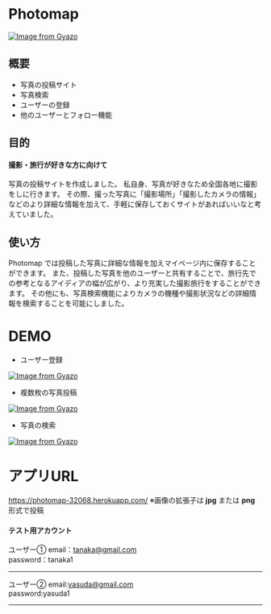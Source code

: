 # Photomap
[![Image from Gyazo](https://i.gyazo.com/a977fb9ca96c48ca83f5854d856128f4.png)](https://gyazo.com/a977fb9ca96c48ca83f5854d856128f4)

## 概要
  - 写真の投稿サイト
  - 写真検索
  - ユーザーの登録
  - 他のユーザーとフォロー機能

## 目的
  #### 撮影・旅行が好きな方に向けて
  写真の投稿サイトを作成しました。
私自身、写真が好きなため全国各地に撮影をしに行きます。
その際、撮った写真に「撮影場所」「撮影したカメラの情報」などのより詳細な情報を加えて、手軽に保存しておくサイトがあればいいなと考えていました。

## 使い方
  Photomap では投稿した写真に詳細な情報を加えマイページ内に保存することができます。
また、投稿した写真を他のユーザーと共有することで、旅行先での参考となるアイディアの幅が広がり、より充実した撮影旅行をすることができます。
その他にも、写真検索機能によりカメラの機種や撮影状況などの詳細情報を検索することを可能にしました。

# DEMO
- ユーザー登録

[![Image from Gyazo](https://i.gyazo.com/786da03ef7f071eae22570208ede9dd9.gif)](https://gyazo.com/786da03ef7f071eae22570208ede9dd9)


- 複数枚の写真投稿

[![Image from Gyazo](https://i.gyazo.com/6898ef63688ef9d86df3902c4c5ef9b1.gif)](https://gyazo.com/6898ef63688ef9d86df3902c4c5ef9b1)


- 写真の検索

[![Image from Gyazo](https://i.gyazo.com/25eda96c665d22ed4245288f98cca3bd.gif)](https://gyazo.com/25eda96c665d22ed4245288f98cca3bd)


# アプリURL
https://photomap-32068.herokuapp.com/
※画像の拡張子は **jpg** または **png** 形式で投稿

#### テスト用アカウント

ユーザー①
email：tanaka@gmail.com  
password：tanaka1  

***

ユーザー②
email:yasuda@gmail.com  
password:yasuda1

***
